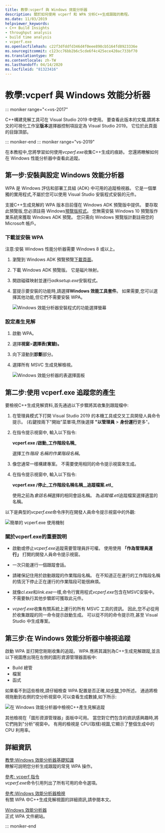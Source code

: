 ```yaml
---
title: 教學:vcperf 與 Windows 效能分析器
description: 關於如何使用 vcperf 和 WPA 分析C++生成跟蹤的教程。
ms.date: 11/03/2019
helpviewer_keywords:
- C++ Build Insights
- throughput analysis
- build time analysis
- vcperf.exe
ms.openlocfilehash: c22f3dfddfd346d4f0eee898cb5164fd8923336e
ms.sourcegitcommit: c123cc76bb2b6c5cde6f4c425ece420ac733bf70
ms.translationtype: MT
ms.contentlocale: zh-TW
ms.lasthandoff: 04/14/2020
ms.locfileid: "81323416"
---
```

# <a name="tutorial-vcperf-and-windows-performance-analyzer"></a>教學:vcperf 與 Windows 效能分析器

::: moniker range="<=vs-2017"

C++構建見解工具可在 Visual Studio 2019 中使用。 要查看此版本的文檔,請將本文的可視化工作室**版本**選擇器控制項設定為 Visual Studio 2019。 它位於此頁面的目錄頂部。

::: moniker-end
::: moniker range="vs-2019"

在本教程中,您將學習如何使用*vcperf.exe*收集C++生成的痕跡。 您還將瞭解如何在 Windows 性能分析器中查看此追蹤。

## <a name="step-1-install-and-configure-windows-performance-analyzer"></a>第一步:安裝與設定 Windows 效能分析器

WPA 是 Windows 評估和部署工具組 (ADK) 中可用的追蹤檢視器。 它是一個單獨的實用程式,不屬於您可以使用 Visual Studio 安裝程式安裝的元件。

支援C++生成見解的 WPA 版本目前僅在 Windows ADK 預覽版中提供。 要存取此預覽版,您必須註冊 Windows[預覽版程式](https://insider.windows.com)。 您無需安裝 Windows 10 預覽版作業系統來獲取 Windows ADK 預覽。 您只需向 Windows 預覽版計劃註冊您的 Microsoft 帳戶。

### <a name="to-download-and-install-wpa"></a>下載並安裝 WPA

注意:安裝 Windows 性能分析器需要 Windows 8 或以上。

1. 瀏覽到 Windows ADK 預覽預覽[下載頁面](https://www.microsoft.com/en-us/software-download/windowsinsiderpreviewADK)。

1. 下載 Windows ADK 預覽版。 它是磁片映射。

1. 開啟磁碟映射並運行*adksetup.exe*安裝程式。

1. 當提示要安裝的功能時,請選擇**Windows 效能工具套件**。 如果需要,您可以選擇其他功能,但它們不需要安裝 WPA。

   ![Windows 效能分析器安裝程式的功能選擇螢幕](media/wpa-installation.png)

### <a name="to-configure-build-insights"></a><a name="configuration-steps"></a>設定產生見解

1. 啟動 WPA。

1. 選擇**視窗**>**選擇表(實驗)。**

1. 向下滾動到**診斷**部分。

1. 選擇所有 MSVC 生成見解檢視。

   ![Windows 效能分析器的表選擇面板](media/wpa-configuration.png)

## <a name="step-2-trace-your-build-with-vcperfexe"></a>第二步:使用 vcperf.exe 追蹤您的產生

要檢視C++生成見解資料,首先通過以下步驟將其收集到跟蹤檔中:

1. 在管理員模式下打開 Visual Studio 2019 的本機工具或交叉工具開發人員命令提示。 (右鍵按兩下"開始"菜單項,然後選擇 **"以管理員** > **身份運行**更多"。

1. 在指令提示視窗中, 輸入以下指令:

   **vcperf.exe /啟動_工作階段名稱_**

   選擇工作*階段 名稱的作業階段名稱*。

1. 像您通常一樣構建專案。 不需要使用相同的命令提示視窗來生成。

1. 在指令提示視窗中, 輸入以下指令:

   **vcperf.exe /停止_工作階段名稱名稱__追蹤檔案.etl_**

   使用之前為*會話名稱*選擇的相同會話名稱。 為*追蹤檔.etl*追蹤檔案選擇適當的名稱。

以下是典型的*vcperf.exe*命令序列在開發人員命令提示視窗中的外觀:

![簡單的 vcperf.exe 使用機制](media/vcperf-simple-usage.png)

### <a name="important-notes-about-vcperfexe"></a>關於vcperf.exe的重要說明

- 啟動或停止*vcperf.exe*追蹤需要管理員許可權。 使用使用 **「作為管理員運行」** 打開的開發人員命令提示視窗。

- 一次只能運行一個跟蹤會話。

- 請確保記住用於啟動跟蹤的作業階段名稱。 在不知道正在運行的工作階段名稱的情況下停止正在運行的作業階段可能很麻煩。

- 就像*cl.exe*和*link.exe*一樣,命令行實用程式*vcperf.exe*包含在MSVC安裝中。 不需要執行其他步驟即可獲取此元件。

- *vcperf.exe*收集有關系統上運行的所有 MSVC 工具的資訊。 因此,您不必從用於收集跟蹤的同一命令提示啟動生成。 可以從不同的命令提示符,甚至 Visual Studio 中生成專案。

## <a name="step-3-view-your-trace-in-windows-performance-analyzer"></a>第三步:在 Windows 效能分析器中檢視追蹤

啟動 WPA 並打開您剛剛收集的追蹤。 WPA 應將其識別為C++生成見解跟蹤,並且以下視圖應出現在左側的圖形資源管理器面板中:

- Build 總管
- 檔案
- 函式

如果看不到這些檢視,請仔細檢查 WPA 配置是否正確,如[步驟 1](#configuration-steps)中所述。 通過將檢視拖動到右側的空分析視窗中,可以查看生成數據,如下所示:

![在 Windows 效能分析器中檢視C++產生見解追蹤](media/wpa-viewing-trace.gif)

其他檢視在「圖形資源管理器」面板中可用。 當您對它們包含的資訊感興趣時,將它們拖到"分析"視窗中。 有用的檢視是 CPU(取樣)視圖,它顯示了整個生成中的 CPU 利用率。

## <a name="more-information"></a>詳細資訊

[教學:Windows 效能分析器基礎知識](wpa-basics.md)\
瞭解可説明您分析生成跟蹤的常見 WPA 操作。

[參考: vcperf 指令](/cpp/build-insights/reference/vcperf-commands)\
*vcperf.exe*命令引用列出了所有可用的命令選項。

[參考:Windows 效能分析器檢視](/cpp/build-insights/reference/wpa-views)\
有關 WPA 中C++生成見解視圖的詳細資訊,請參閱本文。

[Windows 效能分析器](/windows-hardware/test/wpt/windows-performance-analyzer)\
正式 WPA 文件網站。

::: moniker-end
